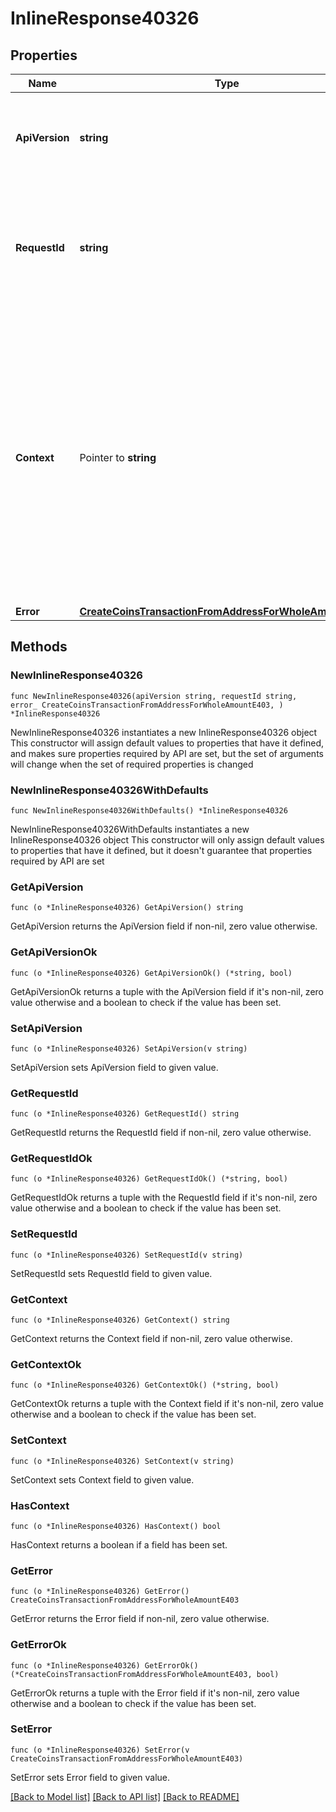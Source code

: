 # InlineResponse40326

## Properties

Name | Type | Description | Notes
------------ | ------------- | ------------- | -------------
**ApiVersion** | **string** | Specifies the version of the API that incorporates this endpoint. | 
**RequestId** | **string** | Defines the ID of the request. The &#x60;requestId&#x60; is generated by Crypto APIs and it&#39;s unique for every request. | 
**Context** | Pointer to **string** | In batch situations the user can use the context to correlate responses with requests. This property is present regardless of whether the response was successful or returned as an error. &#x60;context&#x60; is specified by the user. | [optional] 
**Error** | [**CreateCoinsTransactionFromAddressForWholeAmountE403**](CreateCoinsTransactionFromAddressForWholeAmountE403.md) |  | 

## Methods

### NewInlineResponse40326

`func NewInlineResponse40326(apiVersion string, requestId string, error_ CreateCoinsTransactionFromAddressForWholeAmountE403, ) *InlineResponse40326`

NewInlineResponse40326 instantiates a new InlineResponse40326 object
This constructor will assign default values to properties that have it defined,
and makes sure properties required by API are set, but the set of arguments
will change when the set of required properties is changed

### NewInlineResponse40326WithDefaults

`func NewInlineResponse40326WithDefaults() *InlineResponse40326`

NewInlineResponse40326WithDefaults instantiates a new InlineResponse40326 object
This constructor will only assign default values to properties that have it defined,
but it doesn't guarantee that properties required by API are set

### GetApiVersion

`func (o *InlineResponse40326) GetApiVersion() string`

GetApiVersion returns the ApiVersion field if non-nil, zero value otherwise.

### GetApiVersionOk

`func (o *InlineResponse40326) GetApiVersionOk() (*string, bool)`

GetApiVersionOk returns a tuple with the ApiVersion field if it's non-nil, zero value otherwise
and a boolean to check if the value has been set.

### SetApiVersion

`func (o *InlineResponse40326) SetApiVersion(v string)`

SetApiVersion sets ApiVersion field to given value.


### GetRequestId

`func (o *InlineResponse40326) GetRequestId() string`

GetRequestId returns the RequestId field if non-nil, zero value otherwise.

### GetRequestIdOk

`func (o *InlineResponse40326) GetRequestIdOk() (*string, bool)`

GetRequestIdOk returns a tuple with the RequestId field if it's non-nil, zero value otherwise
and a boolean to check if the value has been set.

### SetRequestId

`func (o *InlineResponse40326) SetRequestId(v string)`

SetRequestId sets RequestId field to given value.


### GetContext

`func (o *InlineResponse40326) GetContext() string`

GetContext returns the Context field if non-nil, zero value otherwise.

### GetContextOk

`func (o *InlineResponse40326) GetContextOk() (*string, bool)`

GetContextOk returns a tuple with the Context field if it's non-nil, zero value otherwise
and a boolean to check if the value has been set.

### SetContext

`func (o *InlineResponse40326) SetContext(v string)`

SetContext sets Context field to given value.

### HasContext

`func (o *InlineResponse40326) HasContext() bool`

HasContext returns a boolean if a field has been set.

### GetError

`func (o *InlineResponse40326) GetError() CreateCoinsTransactionFromAddressForWholeAmountE403`

GetError returns the Error field if non-nil, zero value otherwise.

### GetErrorOk

`func (o *InlineResponse40326) GetErrorOk() (*CreateCoinsTransactionFromAddressForWholeAmountE403, bool)`

GetErrorOk returns a tuple with the Error field if it's non-nil, zero value otherwise
and a boolean to check if the value has been set.

### SetError

`func (o *InlineResponse40326) SetError(v CreateCoinsTransactionFromAddressForWholeAmountE403)`

SetError sets Error field to given value.



[[Back to Model list]](../README.md#documentation-for-models) [[Back to API list]](../README.md#documentation-for-api-endpoints) [[Back to README]](../README.md)



